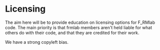 Licensing
=========

The aim here will be to provide education on licensing options for F_RMlab code. The main priority is that frmlab members aren't held liable for what others do with their code, and that they are credited for their work. 

We have a strong copyleft bias.
